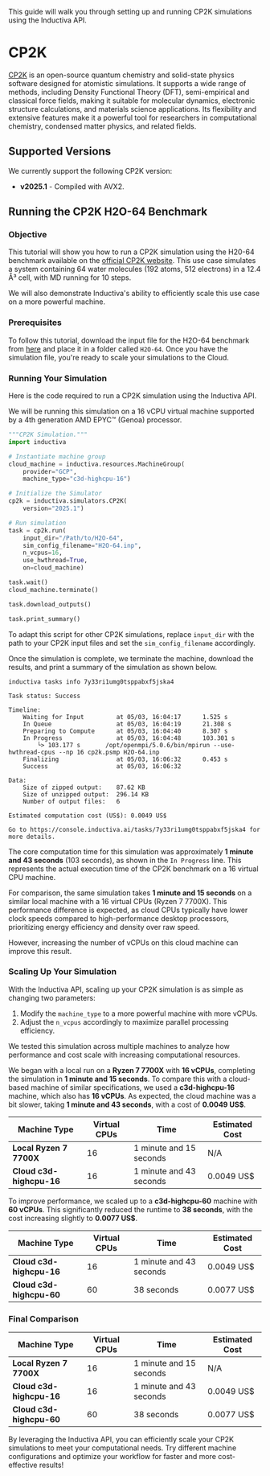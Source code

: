 This guide will walk you through setting up and running CP2K simulations using
the Inductiva API.


# CP2K

[CP2K](https://www.cp2k.org/) is an open-source quantum chemistry and
solid-state physics software designed for atomistic simulations. It supports a
wide range of methods, including Density Functional Theory (DFT), semi-empirical
and classical force fields, making it suitable for molecular
dynamics, electronic structure calculations, and materials science applications.
Its flexibility and extensive features make it a powerful tool for researchers
in computational chemistry, condensed matter physics, and related fields.

## Supported Versions
We currently support the following CP2K version:
- **v2025.1** - Compiled with AVX2.

## Running the CP2K H2O-64 Benchmark

### Objective

This tutorial will show you how to run a CP2K simulation using the H20-64
benchmark available on the [official CP2K website](https://www.cp2k.org/performance#benchmarks).
This use case simulates a system containing 64 water molecules (192 atoms,
512 electrons) in a 12.4 Å³ cell, with MD running for 10 steps.

We will also demonstrate Inductiva's ability to efficiently scale this use case
on a more powerful machine.

### Prerequisites  

To follow this tutorial, download the input file for the H2O-64 benchmark from
[here](https://github.com/cp2k/cp2k/blob/master/benchmarks/QS/H2O-64.inp) and
place it in a folder called `H2O-64`. Once you have the simulation file, you're
ready to scale your simulations to the Cloud.


### Running Your Simulation

Here is the code required to run a CP2K simulation using the Inductiva API.

We will be running this simulation on a 16 vCPU virtual machine supported by a
4th generation AMD EPYC™ (Genoa) processor.

```python
"""CP2K Simulation."""
import inductiva

# Instantiate machine group
cloud_machine = inductiva.resources.MachineGroup( 
    provider="GCP",
    machine_type="c3d-highcpu-16")

# Initialize the Simulator
cp2k = inductiva.simulators.CP2K( 
    version="2025.1")

# Run simulation
task = cp2k.run( 
    input_dir="/Path/to/H2O-64",
    sim_config_filename="H2O-64.inp",
    n_vcpus=16,
    use_hwthread=True,
    on=cloud_machine)

task.wait()
cloud_machine.terminate()

task.download_outputs()

task.print_summary()
```

To adapt this script for other CP2K simulations, replace `input_dir` with the
path to your CP2K input files and set the `sim_config_filename` accordingly.

Once the simulation is complete, we terminate the machine, download the results,
and print a summary of the simulation as shown below.

```
inductiva tasks info 7y33ri1umg0tsppabxf5jska4

Task status: Success

Timeline:
	Waiting for Input         at 05/03, 16:04:17      1.525 s
	In Queue                  at 05/03, 16:04:19      21.308 s
	Preparing to Compute      at 05/03, 16:04:40      8.307 s
	In Progress               at 05/03, 16:04:48      103.301 s
		└> 103.177 s       /opt/openmpi/5.0.6/bin/mpirun --use-hwthread-cpus --np 16 cp2k.psmp H2O-64.inp
	Finalizing                at 05/03, 16:06:32      0.453 s
	Success                   at 05/03, 16:06:32      

Data:
	Size of zipped output:    87.62 KB
	Size of unzipped output:  296.14 KB
	Number of output files:   6

Estimated computation cost (US$): 0.0049 US$

Go to https://console.inductiva.ai/tasks/7y33ri1umg0tsppabxf5jska4 for more details.
```

The core computation time for this simulation was approximately **1 minute and 43 seconds**
(103 seconds), as shown in the `In Progress` line. This represents the
actual execution time of the CP2K benchmark on a 16 virtual CPU machine.

For comparison, the same simulation takes **1 minute and 15 seconds** on a similar
local machine with a 16 virtual CPUs (Ryzen 7 7700X). This performance
difference is expected, as cloud CPUs typically have lower clock speeds compared to
high-performance desktop processors, prioritizing energy efficiency and density
over raw speed.

However, increasing the number of vCPUs on this cloud machine can improve this
result.

### Scaling Up Your Simulation  

With the Inductiva API, scaling up your CP2K simulation is as simple as changing
two parameters:

1. Modify the `machine_type` to a more powerful machine with more vCPUs.
2. Adjust the `n_vcpus` accordingly to maximize parallel processing efficiency.

We tested this simulation across multiple machines to analyze how performance
and cost scale with increasing computational resources.  

We began with a local run on a **Ryzen 7 7700X** with **16 vCPUs**, completing
the simulation in **1 minute and 15 seconds**. To compare this with a
cloud-based machine of similar specifications, we used a **c3d-highcpu-16**
machine, which also has **16 vCPUs**. As expected, the cloud machine was a bit slower,
taking **1 minute and 43 seconds**, with a cost of **0.0049 US$**.

| Machine Type            | Virtual CPUs | Time              | Estimated Cost |
|-------------------------|--------------|------------------|---------------|
| **Local Ryzen 7 7700X** | 16           | 1 minute and 15 seconds | N/A           |
| **Cloud c3d-highcpu-16** | 16           | 1 minute and 43 seconds | 0.0049 US$      |

To improve performance, we scaled up to a **c3d-highcpu-60** machine with
**60 vCPUs**. This significantly reduced the runtime to **38 seconds**, with the
cost increasing slightly to **0.0077 US$**.  

| Machine Type            | Virtual CPUs | Time              | Estimated Cost |
|------------------------|--------------|------------------|---------------|
| **Cloud c3d-highcpu-16** | 16           | 1 minute and 43 seconds | 0.0049 US$      |
| **Cloud c3d-highcpu-60** | 60           | 38 seconds | 0.0077 US$      |

### **Final Comparison**  

| Machine Type            | Virtual CPUs | Time              | Estimated Cost |
|-------------------------|--------------|------------------|---------------|
| **Local Ryzen 7 7700X** | 16           | 1 minute and 15 seconds | N/A           |
| **Cloud c3d-highcpu-16** | 16           | 1 minute and 43 seconds | 0.0049 US$      |
| **Cloud c3d-highcpu-60** | 60           | 38 seconds | 0.0077 US$      | 

By leveraging the Inductiva API, you can efficiently scale your CP2K simulations
to meet your computational needs. Try different machine configurations and
optimize your workflow for faster and more cost-effective results!